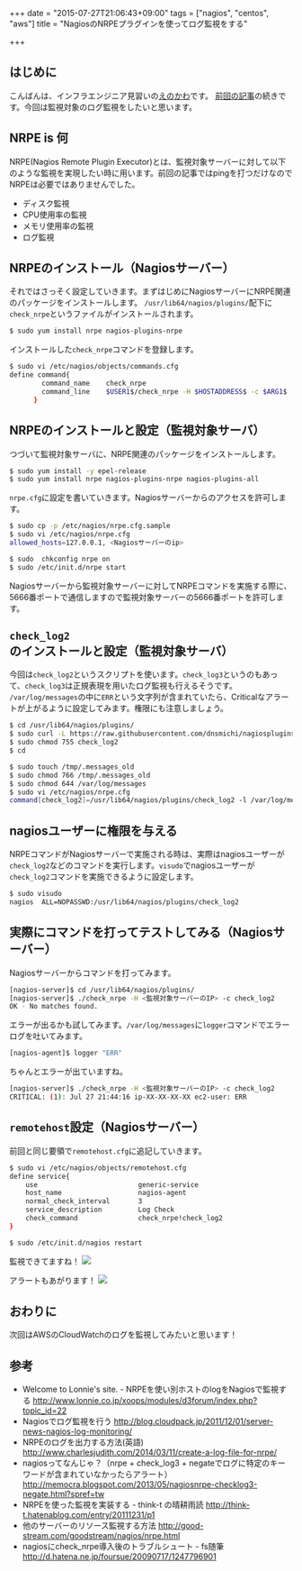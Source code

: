 +++
date = "2015-07-27T21:06:43+09:00"
tags = ["nagios", "centos", "aws"]
title = "NagiosのNRPEプラグインを使ってログ監視をする"

+++

## はじめに
こんばんは、インフラエンジニア見習いの[えのかわ](https://twitter.com/enkw_)です。  
[前回の記事](/2015/07/26/nagios-server/)の続きです。今回は監視対象のログ監視をしたいと思います。


## NRPE is 何
NRPE(Nagios Remote Plugin Executor)とは、監視対象サーバーに対して以下のような監視を実現したい時に用います。前回の記事ではpingを打つだけなのでNRPEは必要ではありませんでした。

* ディスク監視
* CPU使用率の監視
* メモリ使用率の監視
* ログ監視


## NRPEのインストール（Nagiosサーバー）
それではさっそく設定していきます。まずはじめにNagiosサーバーにNRPE関連のパッケージをインストールします。
`/usr/lib64/nagios/plugins/`配下に`check_nrpe`というファイルがインストールされます。
```sh
$ sudo yum install nrpe nagios-plugins-nrpe
```

インストールした`check_nrpe`コマンドを登録します。
```sh
$ sudo vi /etc/nagios/objects/commands.cfg
define command{
        command_name    check_nrpe
        command_line    $USER1$/check_nrpe -H $HOSTADDRESS$ -c $ARG1$
      }
```


## NRPEのインストールと設定（監視対象サーバ）
つづいて監視対象サーバに、NRPE関連のパッケージをインストールします。
```sh
$ sudo yum install -y epel-release
$ sudo yum install nrpe nagios-plugins-nrpe nagios-plugins-all
```

`nrpe.cfg`に設定を書いていきます。Nagiosサーバーからのアクセスを許可します。
```sh
$ sudo cp -p /etc/nagios/nrpe.cfg.sample
$ sudo vi /etc/nagios/nrpe.cfg
allowed_hosts=127.0.0.1, <Nagiosサーバーのip>

$ sudo  chkconfig nrpe on
$ sudo /etc/init.d/nrpe start
```
Nagiosサーバーから監視対象サーバーに対してNRPEコマンドを実施する際に、5666番ポートで通信しますので監視対象サーバーの5666番ポートを許可します。  


## `check_log2`のインストールと設定（監視対象サーバ）
今回は`check_log2`というスクリプトを使います。`check_log3`というのもあって、`check_log3`は正規表現を用いたログ監視も行えるそうです。
`/var/log/messages`の中に`ERR`という文字列が含まれていたら、Criticalなアラートが上がるように設定してみます。権限にも注意しましょう。
```sh
$ cd /usr/lib64/nagios/plugins/
$ sudo curl -L https://raw.githubusercontent.com/dnsmichi/nagiosplugins/master/contrib/check_log2.pl > check_log2
$ sudo chmod 755 check_log2
$ cd

$ sudo touch /tmp/.messages_old
$ sudo chmod 766 /tmp/.messages_old
$ sudo chmod 644 /var/log/messages
$ sudo vi /etc/nagios/nrpe.cfg
command[check_log2]=/usr/lib64/nagios/plugins/check_log2 -l /var/log/messages -s /tmp/.messages_old -p ERR -c
```


## nagiosユーザーに権限を与える
NRPEコマンドがNagiosサーバーで実施される時は、実際はnagiosユーザーが`check_log2`などのコマンドを実行します。`visudo`でnagiosユーザーが`check_log2`コマンドを実施できるように設定します。
```sh
$ sudo visudo
nagios  ALL=NOPASSWD:/usr/lib64/nagios/plugins/check_log2
```


## 実際にコマンドを打ってテストしてみる（Nagiosサーバー）
Nagiosサーバーからコマンドを打ってみます。
```sh
[nagios-server]$ cd /usr/lib64/nagios/plugins/
[nagios-server]$ ./check_nrpe -H <監視対象サーバーのIP> -c check_log2
OK - No matches found.
```

エラーが出るかも試してみます。`/var/log/messages`に`logger`コマンドでエラーログを吐いてみます。
```sh
[nagios-agent]$ logger "ERR"
```

ちゃんとエラーが出ていますね。
```sh
[nagios-server]$ ./check_nrpe -H <監視対象サーバーのIP> -c check_log2
CRITICAL: (1): Jul 27 21:44:16 ip-XX-XX-XX-XX ec2-user: ERR
```


## `remotehost`設定（Nagiosサーバー）
前回と同じ要領で`remotehost.cfg`に追記していきます。
```sh
$ sudo vi /etc/nagios/objects/remotehost.cfg
define service{
    use                         generic-service
    host_name                   nagios-agent
    normal_check_interval       3
    service_description         Log Check
    check_command               check_nrpe!check_log2
}

$ sudo /etc/init.d/nagios restart
```

監視できてますね！
<img src="/images/nagios-nrpe-checklog2-1.png">

アラートもあがります！
<img src="/images/nagios-nrpe-checklog2-2.png">


## おわりに
次回はAWSのCloudWatchのログを監視してみたいと思います！


## 参考
* Welcome to Lonnie's site. - NRPEを使い別ホストのlogをNagiosで監視する http://www.lonnie.co.jp/xoops/modules/d3forum/index.php?topic_id=22
* Nagiosでログ監視を行う http://blog.cloudpack.jp/2011/12/01/server-news-nagios-log-monitoring/
* NRPEのログを出力する方法(英語) http://www.charlesjudith.com/2014/03/11/create-a-log-file-for-nrpe/
* nagiosってなんじゃ？（nrpe + check_log3 + negateでログに特定のキーワードが含まれていなかったらアラート） http://memocra.blogspot.com/2013/05/nagiosnrpe-checklog3-negate.html?spref=tw
* NRPEを使った監視を実装する - think-t の晴耕雨読 http://think-t.hatenablog.com/entry/20111231/p1
* 他のサーバーのリソース監視する方法 http://good-stream.com/goodstream/nagios/nrpe.html
* nagiosにcheck_nrpe導入後のトラブルシュート - fs随筆
http://d.hatena.ne.jp/foursue/20090717/1247796901
